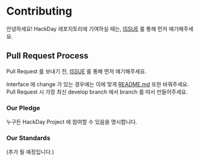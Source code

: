 # Contributing

안녕하세요! HackDay 레포지토리에 기여하실 때는, [ISSUE](https://github.com/HyOsori/HackDay/issues) 를 통해 먼저 얘기해주세요. 

## Pull Request Process

Pull Request 를 보내기 전, [ISSUE](https://github.com/HyOsori/HackDay/issues) 를 통해 먼저 얘기해주세요.

Interface 에 change 가 있는 경우에는 이에 맞게 [README.md](https://github.com/HyOsori/HackDay/blob/develop/README.md) 또한 바꿔주세요.
Pull Request 시 가장 최신 develop branch 에서 branch 를 따서 만들어주세요.

### Our Pledge

누구든 HackDay Project 에 참여할 수 있음을 명시합니다.

### Our Standards

(추가 될 예정입니다.)
